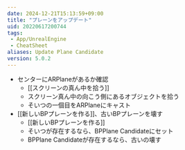 ```yaml
---
date: 2024-12-21T15:13:59+09:00
title: "プレーンをアップデート"
uid: 20220617200744
tags:
 - App/UnrealEngine
 - CheatSheet
aliases: Update Plane Candidate
version: 5.0.2
---
```


- センターにARPlaneがあるか確認
	- [[スクリーンの真ん中を拾う]]
	- スクリーン真ん中の向こう側にあるオブジェクトを拾う
	- そいつの一個目をARPlaneにキャスト
- [[新しいBPプレーンを作る]]、古いBPプレーンを壊す
	- [[新しいBPプレーンを作る]]
	- そいつが存在するなら、BPPlane Candidateにセット
	- BPPlane Candidateが存在するなら、古いの壊す